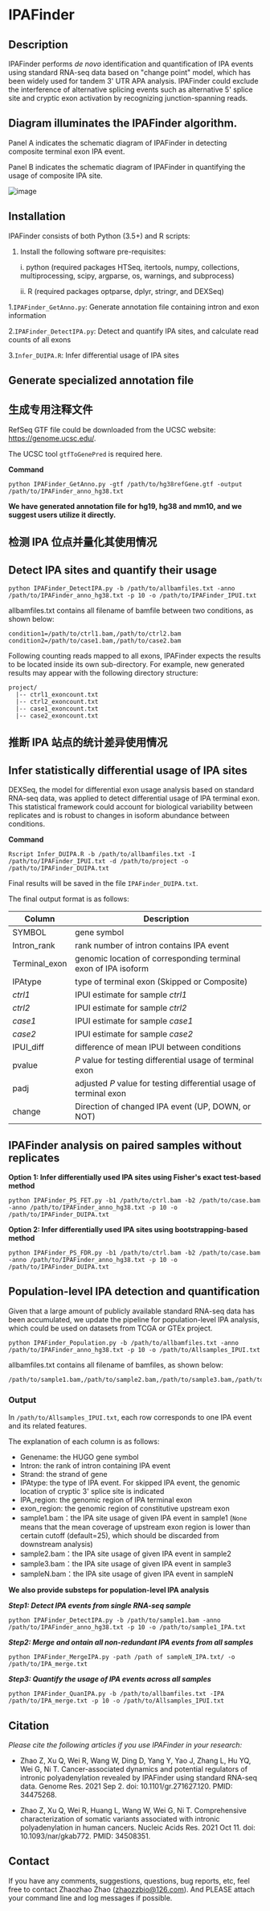 # IPAFinder



## Description

IPAFinder performs *de novo* identification and quantification of IPA events using standard RNA-seq data based on "change point" model, which has been widely used for tandem 3' UTR APA analysis. IPAFinder could exclude the interference of alternative splicing events such as alternative 5' splice site and cryptic exon activation by recognizing junction-spanning reads.



##  Diagram illuminates the IPAFinder algorithm. 

Panel A indicates the schematic diagram of IPAFinder in detecting composite terminal exon IPA event.

Panel B indicates the schematic diagram of IPAFinder in quantifying the usage of composite IPA site.

![image](https://github.com/ZhaozzReal/IPAFinder/blob/master/Diagram.jpg)

## Installation

IPAFinder consists of both Python (3.5+) and R scripts:

1. Install the following software pre-requisites:

   i. python (required packages HTSeq, itertools, numpy, collections, multiprocessing, scipy, argparse, os, warnings, and subprocess)

   ii. R (required packages optparse, dplyr, stringr, and DEXSeq)





1.```IPAFinder_GetAnno.py```: Generate annotation file containing intron and exon information

2.```IPAFinder_DetectIPA.py```: Detect and quantify IPA sites, and calculate read counts of all exons

3.```Infer_DUIPA.R```: Infer differential usage of IPA sites



## Generate specialized annotation file
## 生成专用注释文件

RefSeq GTF file could be downloaded from the UCSC website: https://genome.ucsc.edu/.

The UCSC tool ```gtfToGenePred``` is required here.

**Command**

```
python IPAFinder_GetAnno.py -gtf /path/to/hg38refGene.gtf -output /path/to/IPAFinder_anno_hg38.txt
```

**We have generated annotation file for hg19, hg38 and mm10, and we suggest users utilize it directly.**








## 检测 IPA 位点并量化其使用情况
## Detect IPA sites and quantify their usage


```
python IPAFinder_DetectIPA.py -b /path/to/allbamfiles.txt -anno /path/to/IPAFinder_anno_hg38.txt -p 10 -o /path/to/IPAFinder_IPUI.txt
```

allbamfiles.txt contains all filename of bamfile between two conditions, as shown below:

```
condition1=/path/to/ctrl1.bam,/path/to/ctrl2.bam 
condition2=/path/to/case1.bam,/path/to/case2.bam
```

Following counting reads mapped to all exons, IPAFinder expects the results to be located inside its own sub-directory. For example, new generated results may appear with the following directory structure:

```
project/
  |-- ctrl1_exoncount.txt
  |-- ctrl2_exoncount.txt
  |-- case1_exoncount.txt
  |-- case2_exoncount.txt
```



## 推断 IPA 站点的统计差异使用情况
## Infer statistically differential usage of IPA sites

DEXSeq, the model for differential exon usage analysis based on standard RNA-seq data, was applied to detect differential usage of IPA terminal exon. This statistical framework could account for biological variability between replicates and is robust to changes in isoform abundance between conditions.

**Command**

```
Rscript Infer_DUIPA.R -b /path/to/allbamfiles.txt -I /path/to/IPAFinder_IPUI.txt -d /path/to/project -o /path/to/IPAFinder_DUIPA.txt
```

Final results will be saved in the file ```IPAFinder_DUIPA.txt```.

The final output format is as follows:

| Column        | Description                                                  |
| ------------- | ------------------------------------------------------------ |
| SYMBOL        | gene symbol                                                  |
| Intron_rank   | rank number of intron contains IPA event                     |
| Terminal_exon | genomic location of corresponding terminal exon of IPA isoform |
| IPAtype       | type of terminal exon (Skipped or Composite)                 |
| *ctrl1*       | IPUI estimate for sample *ctrl1*                             |
| *ctrl2*       | IPUI estimate for sample *ctrl2*                             |
| *case1*       | IPUI estimate for sample *case1*                             |
| *case2*       | IPUI estimate for sample *case2*                             |
| IPUI_diff     | difference of mean IPUI between conditions                   |
| pvalue        | *P* value for testing differential usage of terminal exon    |
| padj          | adjusted *P* value for testing differential usage of terminal exon |
| change        | Direction of changed IPA event (UP, DOWN, or NOT)            |



## IPAFinder analysis on paired samples without replicates 



**Option 1: Infer differentially used IPA sites using Fisher's exact test-based method**

 ```
 python IPAFinder_PS_FET.py -b1 /path/to/ctrl.bam -b2 /path/to/case.bam -anno /path/to/IPAFinder_anno_hg38.txt -p 10 -o /path/to/IPAFinder_DUIPA.txt
 ```



**Option 2: Infer differentially used IPA sites using bootstrapping-based method**

```
python IPAFinder_PS_FDR.py -b1 /path/to/ctrl.bam -b2 /path/to/case.bam -anno /path/to/IPAFinder_anno_hg38.txt -p 10 -o /path/to/IPAFinder_DUIPA.txt
```

## Population-level IPA detection and quantification
Given that a large amount of publicly available standard RNA-seq data has been accumulated, we update the pipeline for population-level IPA analysis, which could be used on datasets from TCGA or GTEx project.

```
python IPAFinder_Population.py -b /path/to/allbamfiles.txt -anno /path/to/IPAFinder_anno_hg38.txt -p 10 -o /path/to/Allsamples_IPUI.txt
```
allbamfiles.txt contains all filename of bamfiles, as shown below:

```
/path/to/sample1.bam,/path/to/sample2.bam,/path/to/sample3.bam,/path/to/sampleN.bam
```
### Output

In ```/path/to/Allsamples_IPUI.txt```, each row corresponds to one IPA event and its related features.

The explanation of each column is as follows:
 
 * Genename: the HUGO gene symbol
 * Intron: the rank of intron containing IPA event  
 * Strand: the strand of gene 
 * IPAtype: the type of IPA event. For skipped IPA event, the genomic location of cryptic 3' splice site is indicated
 * IPA_region: the genomic region of IPA terminal exon
 * exon_region: the genomic region of constitutive upstream exon
 * sample1.bam：the IPA site usage of given IPA event in sample1 (```None``` means that the mean coverage of upstream exon region is lower than certain cutoff (default=25), which should be discarded from downstream analysis)
 * sample2.bam：the IPA site usage of given IPA event in sample2
 * sample3.bam：the IPA site usage of given IPA event in sample3
 * sampleN.bam：the IPA site usage of given IPA event in sampleN


**We also provide substeps for population-level IPA analysis**

***Step1: Detect IPA events from single RNA-seq sample***
```
python IPAFinder_DetectIPA.py -b /path/to/sample1.bam -anno /path/to/IPAFinder_anno_hg38.txt -p 10 -o /path/to/sample1_IPA.txt
```

***Step2: Merge and ontain all non-redundant IPA events from all samples***
```
python IPAFinder_MergeIPA.py -path /path of sampleN_IPA.txt/ -o /path/to/IPA_merge.txt
```

***Step3: Quantify the usage of IPA events across all samples***
```
python IPAFinder_QuanIPA.py -b /path/to/allbamfiles.txt -IPA /path/to/IPA_merge.txt -p 10 -o /path/to/Allsamples_IPUI.txt
```



## Citation

*Please cite the following articles if you use IPAFinder in your research:*

* Zhao Z, Xu Q, Wei R, Wang W, Ding D, Yang Y, Yao J, Zhang L, Hu YQ, Wei G, Ni T. Cancer-associated dynamics and potential regulators of intronic polyadenylation revealed by IPAFinder using standard RNA-seq data. Genome Res. 2021 Sep 2. doi: 10.1101/gr.271627.120. PMID: 34475268.

* Zhao Z, Xu Q, Wei R, Huang L, Wang W, Wei G, Ni T. Comprehensive characterization of somatic variants associated with intronic polyadenylation in human cancers. Nucleic Acids Res. 2021 Oct 11. doi: 10.1093/nar/gkab772. PMID: 34508351.



## Contact

If you have any comments, suggestions, questions, bug reports, etc, feel free to contact Zhaozhao Zhao (zhaozzbio@126.com). And PLEASE attach your command line and log messages if possible.

